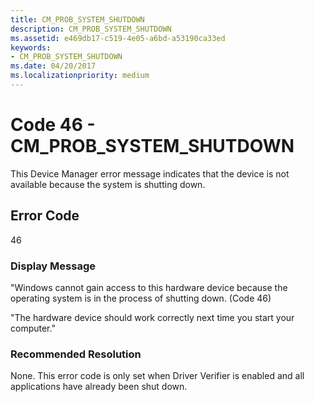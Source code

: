 ```yaml
---
title: CM_PROB_SYSTEM_SHUTDOWN
description: CM_PROB_SYSTEM_SHUTDOWN
ms.assetid: e469db17-c519-4e05-a6bd-a53190ca33ed
keywords:
- CM_PROB_SYSTEM_SHUTDOWN
ms.date: 04/20/2017
ms.localizationpriority: medium
---
```


# Code 46 - CM_PROB_SYSTEM_SHUTDOWN

This Device Manager error message indicates that the device is not available because the system is shutting down.

## Error Code

46

### Display Message

"Windows cannot gain access to this hardware device because the operating system is in the process of shutting down. (Code 46)

"The hardware device should work correctly next time you start your computer."

### Recommended Resolution

None. This error code is only set when Driver Verifier is enabled and all applications have already been shut down.
